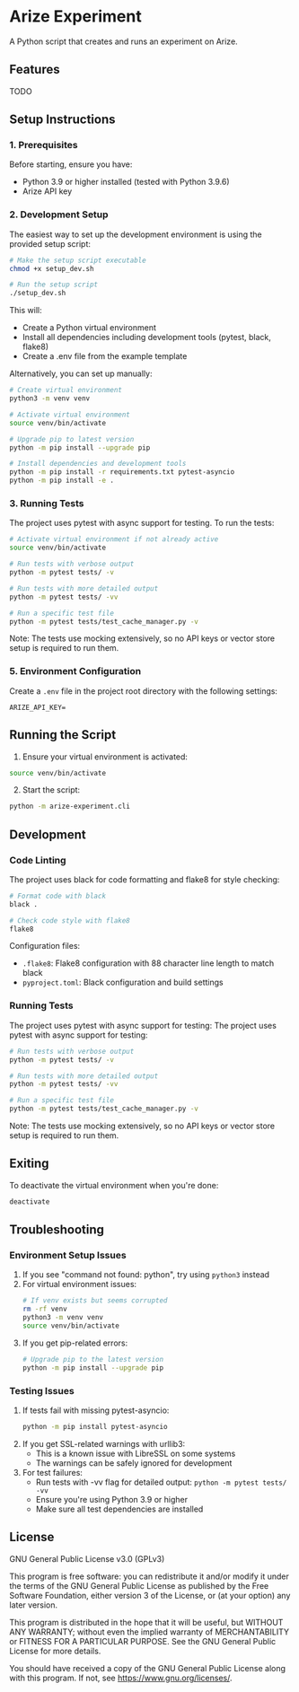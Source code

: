 # Arize Experiment

A Python script that creates and runs an experiment on Arize.

## Features

TODO

## Setup Instructions

### 1. Prerequisites

Before starting, ensure you have:

- Python 3.9 or higher installed (tested with Python 3.9.6)
- Arize API key

### 2. Development Setup

The easiest way to set up the development environment is using the provided setup script:

```bash
# Make the setup script executable
chmod +x setup_dev.sh

# Run the setup script
./setup_dev.sh
```

This will:

- Create a Python virtual environment
- Install all dependencies including development tools (pytest, black, flake8)
- Create a .env file from the example template

Alternatively, you can set up manually:

```bash
# Create virtual environment
python3 -m venv venv

# Activate virtual environment
source venv/bin/activate

# Upgrade pip to latest version
python -m pip install --upgrade pip

# Install dependencies and development tools
python -m pip install -r requirements.txt pytest-asyncio
python -m pip install -e .
```

### 3. Running Tests

The project uses pytest with async support for testing. To run the tests:

```bash
# Activate virtual environment if not already active
source venv/bin/activate

# Run tests with verbose output
python -m pytest tests/ -v

# Run tests with more detailed output
python -m pytest tests/ -vv

# Run a specific test file
python -m pytest tests/test_cache_manager.py -v
```

Note: The tests use mocking extensively, so no API keys or vector store setup is required to run them.

### 5. Environment Configuration

Create a `.env` file in the project root directory with the following settings:

```env
ARIZE_API_KEY=
```

## Running the Script

1. Ensure your virtual environment is activated:

```bash
source venv/bin/activate
```

2. Start the script:

```bash
python -m arize-experiment.cli
```

## Development

### Code Linting

The project uses black for code formatting and flake8 for style checking:

```bash
# Format code with black
black .

# Check code style with flake8
flake8
```

Configuration files:

- `.flake8`: Flake8 configuration with 88 character line length to match black
- `pyproject.toml`: Black configuration and build settings

### Running Tests

The project uses pytest with async support for testing:
The project uses pytest with async support for testing:

```bash
# Run tests with verbose output
python -m pytest tests/ -v

# Run tests with more detailed output
python -m pytest tests/ -vv

# Run a specific test file
python -m pytest tests/test_cache_manager.py -v
```

Note: The tests use mocking extensively, so no API keys or vector store setup is required to run them.

## Exiting

To deactivate the virtual environment when you're done:

```bash
deactivate
```

## Troubleshooting

### Environment Setup Issues

1. If you see "command not found: python", try using `python3` instead
2. For virtual environment issues:
   ```bash
   # If venv exists but seems corrupted
   rm -rf venv
   python3 -m venv venv
   source venv/bin/activate
   ```
3. If you get pip-related errors:
   ```bash
   # Upgrade pip to the latest version
   python -m pip install --upgrade pip
   ```

### Testing Issues

1. If tests fail with missing pytest-asyncio:
   ```bash
   python -m pip install pytest-asyncio
   ```
2. If you get SSL-related warnings with urllib3:
   - This is a known issue with LibreSSL on some systems
   - The warnings can be safely ignored for development
3. For test failures:
   - Run tests with -vv flag for detailed output: `python -m pytest tests/ -vv`
   - Ensure you're using Python 3.9 or higher
   - Make sure all test dependencies are installed

## License

GNU General Public License v3.0 (GPLv3)

This program is free software: you can redistribute it and/or modify it under the terms of the GNU General Public License as published by the Free Software Foundation, either version 3 of the License, or (at your option) any later version.

This program is distributed in the hope that it will be useful, but WITHOUT ANY WARRANTY; without even the implied warranty of MERCHANTABILITY or FITNESS FOR A PARTICULAR PURPOSE. See the GNU General Public License for more details.

You should have received a copy of the GNU General Public License along with this program. If not, see <https://www.gnu.org/licenses/>.
